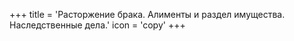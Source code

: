 +++
title = 'Расторжение брака. Алименты и раздел имущества. Наследственные дела.'
icon = 'copy'
+++